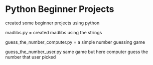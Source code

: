 # Python Beginner Projects
created some beginner projects using python

madlibs.py = created madlibs using the strings

guess_the_number_computer.py = a simple number guessing game

guess_the_number_user.py same game but here computer guess the number that user picked
